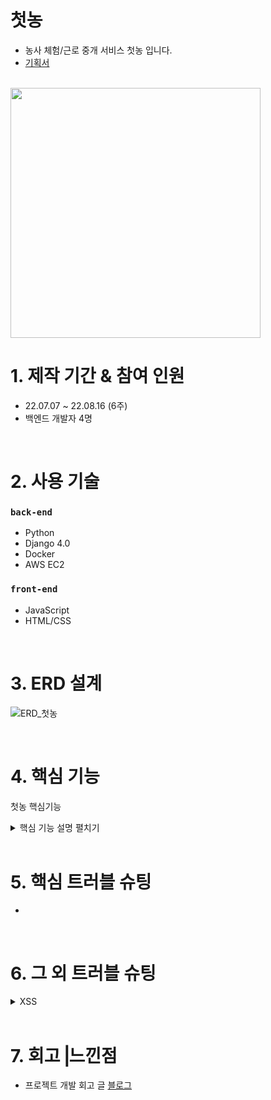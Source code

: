 # 첫농
- 농사 체험/근로 중개 서비스 첫농 입니다.
- [기획서](https://autumn-fog-802.notion.site/58ba2147a1df41839cd9b1c973dda337)

<br>

<img src="https://user-images.githubusercontent.com/104343834/186075393-9166da84-badb-4b08-ae5c-5e34b7a059ad.png" width="400">

# 1. 제작 기간 & 참여 인원
- 22.07.07 ~ 22.08.16 (6주)
- 백엔드 개발자 4명

<br>

# 2. 사용 기술
### `back-end`  
  - Python
  - Django 4.0
  - Docker
  - AWS EC2
  
### `front-end`
  - JavaScript
  - HTML/CSS

<br>

# 3. ERD 설계

![ERD_첫농](https://user-images.githubusercontent.com/104343834/186077962-316059fe-8bb1-4492-bb7e-b270f7dbb3ea.png)

<br>

# 4. 핵심 기능
첫농 핵심기능

<details>
<summary>핵심 기능 설명 펼치기</summary>
<div markdown="1">       

- 공고 신청 [코드확인](https://github.com/HWISU96-Portfolio/Firstfarm_backend/blob/6f9fcadee634c3e98aa285c68344ef972b97e55f/article/views.py#L199-L212)
</div>
</details>

<br>

# 5. 핵심 트러블 슈팅
- 

<br>

# 6. 그 외 트러블 슈팅

<details>
<summary>XSS</summary>
<div markdown="1">       

배포 직후 반사형 XSS 공격이 들어와 브라우저에서 악성 스크립트가 실행되는 문제 발생  
→ Javascript에서 정규표현식으로 치환하여 기초적인 방어 기능 구현  
→ 라이브러리 (lucy-xss-servlet-filter) 사용을 통한 XSS 취약점 보완 방법 탐색

</div>
</details>

<br>

# 7. 회고⎟느낀점
- 프로젝트 개발 회고 글 [블로그](https://goonmorning.tistory.com/)

